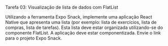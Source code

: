 Tarefa 03: Visualização de lista de dados com FlatList

Utilizando a ferramenta Expo Snack, implemente uma aplicação React Native que apresenta uma lista (por exemplo: lista de exercícios, lista de compras, lista de tarefas).
Esta lista deve estar organizada utilizando-se do componente FlatList.
A aplicação deve estar componentizada.
Envie o link para o projeto Expo Snack.